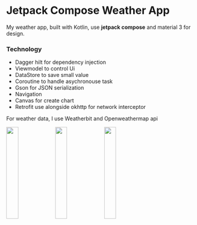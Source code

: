 # **Jetpack Compose Weather App**

My weather app, built with Kotlin, use **jetpack compose** and material 3 for design.


### Technology
- Dagger hilt for dependency injection
- Viewmodel to control Ui
- DataStore to save small value
- Coroutine to handle asychronouse task
- Gson for JSON serialization
- Navigation
- Canvas for create chart
- Retrofit use alongside okhttp for network interceptor

For weather data, I use Weatherbit and Openweathermap api

<img src="https://github.com/AlirezaNouri-77/Weather-App-Jetpack-Compose/assets/71293106/cb71bb09-32f7-4b8b-a68d-45e41e6fc553" width=25% height=25%>
<img src="https://github.com/AlirezaNouri-77/Weather-App-Jetpack-Compose/assets/71293106/c007533d-b4d5-40d1-8858-233aa07a22c5" width=25% height=25%>
<img src="https://github.com/AlirezaNouri-77/Weather-App-Jetpack-Compose/assets/71293106/8ff72384-487e-4c1d-b7bb-d156bef297b1" width=25% height=25%>
